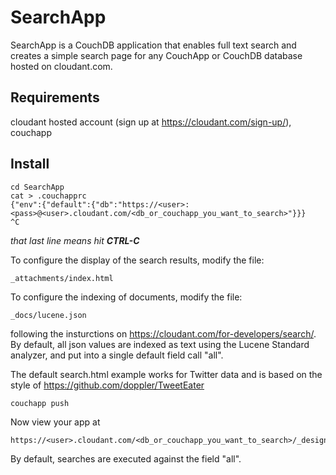 # SearchApp

SearchApp is a CouchDB application that enables full text search and creates a simple search page for any CouchApp or CouchDB database hosted on cloudant.com.

## Requirements

cloudant hosted account (sign up at <https://cloudant.com/sign-up/>), couchapp

## Install

<pre><code>cd SearchApp
cat > .couchapprc
{"env":{"default":{"db":"https://&lt;user&gt;:&lt;pass&gt;@&lt;user&gt;.cloudant.com/&lt;db_or_couchapp_you_want_to_search&gt;"}}}
^C</code></pre>

*that last line means hit **CTRL-C***

To configure the display of the search results, modify the file:

    _attachments/index.html

To configure the indexing of documents, modify the file:

    _docs/lucene.json

following the insturctions on <https://cloudant.com/for-developers/search/>.  By default, all json values are indexed as text using the Lucene Standard analyzer, and put into a single default field call "all".

The default search.html example works for Twitter data and is based on the style of <https://github.com/doppler/TweetEater>

    couchapp push

Now view your app at

    https://<user>.cloudant.com/<db_or_couchapp_you_want_to_search>/_design/searchapp/index.html

By default, searches are executed against the field "all". 
